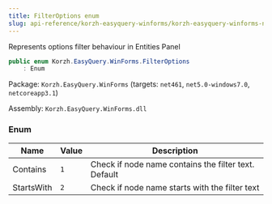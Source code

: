 ```yaml
---
title: FilterOptions enum
slug: api-reference/korzh-easyquery-winforms/korzh-easyquery-winforms-namespace/filteroptions-enum
---
```


Represents options filter behaviour in Entities Panel
```csharp
public enum Korzh.EasyQuery.WinForms.FilterOptions
    : Enum

```
Package: `Korzh.EasyQuery.WinForms` (targets: `net461`, `net5.0-windows7.0`, `netcoreapp3.1`)

Assembly: `Korzh.EasyQuery.WinForms.dll`

### Enum

| Name | Value | Description | 
| --- | --- | --- | 
| Contains | `1` | Check if node name contains the filter text. Default | 
| StartsWith | `2` | Check if node name starts with the filter text |